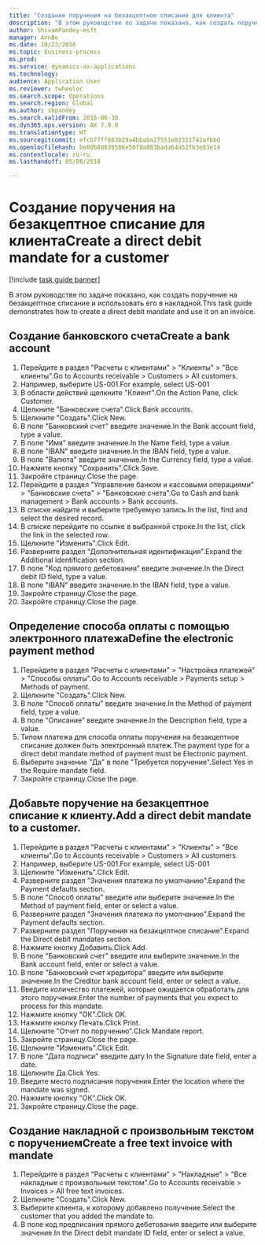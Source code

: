 ```yaml
--- 
title: "Создание поручения на безакцептное списание для клиента"
description: "В этом руководстве по задаче показано, как создать поручение на безакцептное списание и использовать его в накладной."
author: ShivamPandey-msft
manager: AnnBe
ms.date: 10/23/2016
ms.topic: business-process
ms.prod: 
ms.service: dynamics-ax-applications
ms.technology: 
audience: Application User
ms.reviewer: twheeloc
ms.search.scope: Operations
ms.search.region: Global
ms.author: shpandey
ms.search.validFrom: 2016-06-30
ms.dyn365.ops.version: AX 7.0.0
ms.translationtype: HT
ms.sourcegitcommit: efcb77ff883b29a4bbaba27551e02311742afbbd
ms.openlocfilehash: be0db88639586e50f8a883bada64a52fb3e83e14
ms.contentlocale: ru-ru
ms.lasthandoff: 05/08/2018

---
```

# <a name="create-a-direct-debit-mandate-for-a-customer"></a><span data-ttu-id="df0a2-103">Создание поручения на безакцептное списание для клиента</span><span class="sxs-lookup"><span data-stu-id="df0a2-103">Create a direct debit mandate for a customer</span></span>

[!include [task guide banner](../../includes/task-guide-banner.md)]

<span data-ttu-id="df0a2-104">В этом руководстве по задаче показано, как создать поручение на безакцептное списание и использовать его в накладной.</span><span class="sxs-lookup"><span data-stu-id="df0a2-104">This task guide demonstrates how to create a direct debit mandate and use it on an invoice.</span></span>


## <a name="create-a-bank-account"></a><span data-ttu-id="df0a2-105">Создание банковского счета</span><span class="sxs-lookup"><span data-stu-id="df0a2-105">Create a bank account</span></span>
1. <span data-ttu-id="df0a2-106">Перейдите в раздел "Расчеты с клиентами" > "Клиенты" > "Все клиенты".</span><span class="sxs-lookup"><span data-stu-id="df0a2-106">Go to Accounts receivable > Customers > All customers.</span></span>
2. <span data-ttu-id="df0a2-107">Например, выберите US-001.</span><span class="sxs-lookup"><span data-stu-id="df0a2-107">For example, select US-001</span></span>
3. <span data-ttu-id="df0a2-108">В области действий щелкните "Клиент".</span><span class="sxs-lookup"><span data-stu-id="df0a2-108">On the Action Pane, click Customer.</span></span>
4. <span data-ttu-id="df0a2-109">Щелкните "Банковские счета".</span><span class="sxs-lookup"><span data-stu-id="df0a2-109">Click Bank accounts.</span></span>
5. <span data-ttu-id="df0a2-110">Щелкните "Создать".</span><span class="sxs-lookup"><span data-stu-id="df0a2-110">Click New.</span></span>
6. <span data-ttu-id="df0a2-111">В поле "Банковский счет" введите значение.</span><span class="sxs-lookup"><span data-stu-id="df0a2-111">In the Bank account field, type a value.</span></span>
7. <span data-ttu-id="df0a2-112">В поле "Имя" введите значение.</span><span class="sxs-lookup"><span data-stu-id="df0a2-112">In the Name field, type a value.</span></span>
8. <span data-ttu-id="df0a2-113">В поле "IBAN" введите значение.</span><span class="sxs-lookup"><span data-stu-id="df0a2-113">In the IBAN field, type a value.</span></span>
9. <span data-ttu-id="df0a2-114">В поле "Валюта" введите значение.</span><span class="sxs-lookup"><span data-stu-id="df0a2-114">In the Currency field, type a value.</span></span>
10. <span data-ttu-id="df0a2-115">Нажмите кнопку "Сохранить".</span><span class="sxs-lookup"><span data-stu-id="df0a2-115">Click Save.</span></span>
11. <span data-ttu-id="df0a2-116">Закройте страницу.</span><span class="sxs-lookup"><span data-stu-id="df0a2-116">Close the page.</span></span>
12. <span data-ttu-id="df0a2-117">Перейдите в раздел "Управление банком и кассовыми операциями" > "Банковские счета" > "Банковские счета".</span><span class="sxs-lookup"><span data-stu-id="df0a2-117">Go to Cash and bank management > Bank accounts > Bank accounts.</span></span>
13. <span data-ttu-id="df0a2-118">В списке найдите и выберите требуемую запись.</span><span class="sxs-lookup"><span data-stu-id="df0a2-118">In the list, find and select the desired record.</span></span>
14. <span data-ttu-id="df0a2-119">В списке перейдите по ссылке в выбранной строке.</span><span class="sxs-lookup"><span data-stu-id="df0a2-119">In the list, click the link in the selected row.</span></span>
15. <span data-ttu-id="df0a2-120">Щелкните "Изменить".</span><span class="sxs-lookup"><span data-stu-id="df0a2-120">Click Edit.</span></span>
16. <span data-ttu-id="df0a2-121">Разверните раздел "Дополнительная идентификация".</span><span class="sxs-lookup"><span data-stu-id="df0a2-121">Expand the Additional identification section.</span></span>
17. <span data-ttu-id="df0a2-122">В поле "Код прямого дебетования" введите значение.</span><span class="sxs-lookup"><span data-stu-id="df0a2-122">In the Direct debit ID field, type a value.</span></span>
18. <span data-ttu-id="df0a2-123">В поле "IBAN" введите значение.</span><span class="sxs-lookup"><span data-stu-id="df0a2-123">In the IBAN field, type a value.</span></span>
19. <span data-ttu-id="df0a2-124">Закройте страницу.</span><span class="sxs-lookup"><span data-stu-id="df0a2-124">Close the page.</span></span>
20. <span data-ttu-id="df0a2-125">Закройте страницу.</span><span class="sxs-lookup"><span data-stu-id="df0a2-125">Close the page.</span></span>

## <a name="define-the-electronic-payment-method"></a><span data-ttu-id="df0a2-126">Определение способа оплаты с помощью электронного платежа</span><span class="sxs-lookup"><span data-stu-id="df0a2-126">Define the electronic payment method</span></span>
1. <span data-ttu-id="df0a2-127">Перейдите в раздел "Расчеты с клиентами" > "Настройка платежей" > "Способы оплаты".</span><span class="sxs-lookup"><span data-stu-id="df0a2-127">Go to Accounts receivable > Payments setup > Methods of payment.</span></span>
2. <span data-ttu-id="df0a2-128">Щелкните "Создать".</span><span class="sxs-lookup"><span data-stu-id="df0a2-128">Click New.</span></span>
3. <span data-ttu-id="df0a2-129">В поле "Способ оплаты" введите значение.</span><span class="sxs-lookup"><span data-stu-id="df0a2-129">In the Method of payment field, type a value.</span></span>
4. <span data-ttu-id="df0a2-130">В поле "Описание" введите значение.</span><span class="sxs-lookup"><span data-stu-id="df0a2-130">In the Description field, type a value.</span></span>
5. <span data-ttu-id="df0a2-131">Типом платежа для способа оплаты поручения на безакцептное списание должен быть электронный платеж.</span><span class="sxs-lookup"><span data-stu-id="df0a2-131">The payment type for a direct debit mandate method of payment must be Electronic payment.</span></span>
6. <span data-ttu-id="df0a2-132">Выберите значение "Да" в поле "Требуется поручение".</span><span class="sxs-lookup"><span data-stu-id="df0a2-132">Select Yes in the Require mandate field.</span></span>
7. <span data-ttu-id="df0a2-133">Закройте страницу.</span><span class="sxs-lookup"><span data-stu-id="df0a2-133">Close the page.</span></span>

## <a name="add-a-direct-debit-mandate-to-a-customer"></a><span data-ttu-id="df0a2-134">Добавьте поручение на безакцептное списание к клиенту.</span><span class="sxs-lookup"><span data-stu-id="df0a2-134">Add a direct debit mandate to a customer.</span></span>
1. <span data-ttu-id="df0a2-135">Перейдите в раздел "Расчеты с клиентами" > "Клиенты" > "Все клиенты".</span><span class="sxs-lookup"><span data-stu-id="df0a2-135">Go to Accounts receivable > Customers > All customers.</span></span>
2. <span data-ttu-id="df0a2-136">Например, выберите US-001.</span><span class="sxs-lookup"><span data-stu-id="df0a2-136">For example, select US-001</span></span>
3. <span data-ttu-id="df0a2-137">Щелкните "Изменить".</span><span class="sxs-lookup"><span data-stu-id="df0a2-137">Click Edit.</span></span>
4. <span data-ttu-id="df0a2-138">Разверните раздел "Значения платежа по умолчанию".</span><span class="sxs-lookup"><span data-stu-id="df0a2-138">Expand the Payment defaults section.</span></span>
5. <span data-ttu-id="df0a2-139">В поле "Способ оплаты" введите или выберите значение.</span><span class="sxs-lookup"><span data-stu-id="df0a2-139">In the Method of payment field, enter or select a value.</span></span>
6. <span data-ttu-id="df0a2-140">Разверните раздел "Значения платежа по умолчанию".</span><span class="sxs-lookup"><span data-stu-id="df0a2-140">Expand the Payment defaults section.</span></span>
7. <span data-ttu-id="df0a2-141">Разверните раздел "Поручения на безакцептное списание".</span><span class="sxs-lookup"><span data-stu-id="df0a2-141">Expand the Direct debit mandates section.</span></span>
8. <span data-ttu-id="df0a2-142">Нажмите кнопку Добавить.</span><span class="sxs-lookup"><span data-stu-id="df0a2-142">Click Add.</span></span>
9. <span data-ttu-id="df0a2-143">В поле "Банковский счет" введите или выберите значение.</span><span class="sxs-lookup"><span data-stu-id="df0a2-143">In the Bank account field, enter or select a value.</span></span>
10. <span data-ttu-id="df0a2-144">В поле "Банковский счет кредитора" введите или выберите значение.</span><span class="sxs-lookup"><span data-stu-id="df0a2-144">In the Creditor bank account field, enter or select a value.</span></span>
11. <span data-ttu-id="df0a2-145">Введите количество платежей, которые ожидается обработать для этого поручения.</span><span class="sxs-lookup"><span data-stu-id="df0a2-145">Enter the number of payments that you expect to process for this mandate.</span></span>
12. <span data-ttu-id="df0a2-146">Нажмите кнопку "OК".</span><span class="sxs-lookup"><span data-stu-id="df0a2-146">Click OK.</span></span>
13. <span data-ttu-id="df0a2-147">Нажмите кнопку Печать.</span><span class="sxs-lookup"><span data-stu-id="df0a2-147">Click Print.</span></span>
14. <span data-ttu-id="df0a2-148">Щелкните "Отчет по поручению".</span><span class="sxs-lookup"><span data-stu-id="df0a2-148">Click Mandate report.</span></span>
15. <span data-ttu-id="df0a2-149">Закройте страницу.</span><span class="sxs-lookup"><span data-stu-id="df0a2-149">Close the page.</span></span>
16. <span data-ttu-id="df0a2-150">Щелкните "Изменить".</span><span class="sxs-lookup"><span data-stu-id="df0a2-150">Click Edit.</span></span>
17. <span data-ttu-id="df0a2-151">В поле "Дата подписи" введите дату.</span><span class="sxs-lookup"><span data-stu-id="df0a2-151">In the Signature date field, enter a date.</span></span>
18. <span data-ttu-id="df0a2-152">Щелкните Да.</span><span class="sxs-lookup"><span data-stu-id="df0a2-152">Click Yes.</span></span>
19. <span data-ttu-id="df0a2-153">Введите место подписания поручения.</span><span class="sxs-lookup"><span data-stu-id="df0a2-153">Enter the location where the mandate was signed.</span></span>
20. <span data-ttu-id="df0a2-154">Нажмите кнопку "OК".</span><span class="sxs-lookup"><span data-stu-id="df0a2-154">Click OK.</span></span>
21. <span data-ttu-id="df0a2-155">Закройте страницу.</span><span class="sxs-lookup"><span data-stu-id="df0a2-155">Close the page.</span></span>

## <a name="create-a-free-text-invoice-with-mandate"></a><span data-ttu-id="df0a2-156">Создание накладной с произвольным текстом с поручением</span><span class="sxs-lookup"><span data-stu-id="df0a2-156">Create a free text invoice with mandate</span></span>
1. <span data-ttu-id="df0a2-157">Перейдите в раздел "Расчеты с клиентами" > "Накладные" > "Все накладные с произвольным текстом".</span><span class="sxs-lookup"><span data-stu-id="df0a2-157">Go to Accounts receivable > Invoices > All free text invoices.</span></span>
2. <span data-ttu-id="df0a2-158">Щелкните "Создать".</span><span class="sxs-lookup"><span data-stu-id="df0a2-158">Click New.</span></span>
3. <span data-ttu-id="df0a2-159">Выберите клиента, к которому добавлено получение.</span><span class="sxs-lookup"><span data-stu-id="df0a2-159">Select the customer that you added the mandate to.</span></span>
4. <span data-ttu-id="df0a2-160">В поле код предписания прямого дебетования введите или выберите значение.</span><span class="sxs-lookup"><span data-stu-id="df0a2-160">In the Direct debit mandate ID field, enter or select a value.</span></span>


